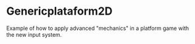# Genericplataform2D
Example of how to apply advanced "mechanics" in a platform game with the new input system.

